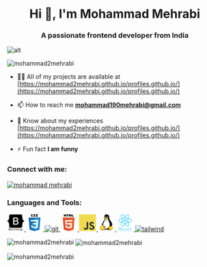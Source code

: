 <h1 align="center">Hi 👋, I'm Mohammad Mehrabi</h1>
<h3 align="center">A passionate frontend developer from India</h3>

![alt](https://i.redd.it/bpxxqqvps4h91.gif)

<p align="left"> <img src="https://komarev.com/ghpvc/?username=mohammad2mehrabi&label=Profile%20views&color=0e75b6&style=flat" alt="mohammad2mehrabi" /> </p>

- 👨‍💻 All of my projects are available at [https://mohammad2mehrabi.github.io/profiles.github.io/](https://mohammad2mehrabi.github.io/profiles.github.io/)

- 📫 How to reach me **mohammad190mehrabi@gmail.com**

- 📄 Know about my experiences [https://mohammad2mehrabi.github.io/profiles.github.io/](https://mohammad2mehrabi.github.io/profiles.github.io/)

- ⚡ Fun fact **I am funny**

<h3 align="left">Connect with me:</h3>
<p align="left">
<a href="https://codepen.io/mohammad mehrabi" target="blank"><img align="center" src="https://raw.githubusercontent.com/rahuldkjain/github-profile-readme-generator/master/src/images/icons/Social/codepen.svg" alt="mohammad mehrabi" height="30" width="40" /></a>
</p>

<h3 align="left">Languages and Tools:</h3>
<p align="left"> <a href="https://getbootstrap.com" target="_blank" rel="noreferrer"> <img src="https://raw.githubusercontent.com/devicons/devicon/master/icons/bootstrap/bootstrap-plain-wordmark.svg" alt="bootstrap" width="40" height="40"/> </a> <a href="https://www.w3schools.com/css/" target="_blank" rel="noreferrer"> <img src="https://raw.githubusercontent.com/devicons/devicon/master/icons/css3/css3-original-wordmark.svg" alt="css3" width="40" height="40"/> </a> <a href="https://git-scm.com/" target="_blank" rel="noreferrer"> <img src="https://www.vectorlogo.zone/logos/git-scm/git-scm-icon.svg" alt="git" width="40" height="40"/> </a> <a href="https://www.w3.org/html/" target="_blank" rel="noreferrer"> <img src="https://raw.githubusercontent.com/devicons/devicon/master/icons/html5/html5-original-wordmark.svg" alt="html5" width="40" height="40"/> </a> <a href="https://developer.mozilla.org/en-US/docs/Web/JavaScript" target="_blank" rel="noreferrer"> <img src="https://raw.githubusercontent.com/devicons/devicon/master/icons/javascript/javascript-original.svg" alt="javascript" width="40" height="40"/> </a> <a href="https://www.linux.org/" target="_blank" rel="noreferrer"> <img src="https://raw.githubusercontent.com/devicons/devicon/master/icons/linux/linux-original.svg" alt="linux" width="40" height="40"/> </a> <a href="https://reactjs.org/" target="_blank" rel="noreferrer"> <img src="https://raw.githubusercontent.com/devicons/devicon/master/icons/react/react-original-wordmark.svg" alt="react" width="40" height="40"/> </a> <a href="https://tailwindcss.com/" target="_blank" rel="noreferrer"> <img src="https://www.vectorlogo.zone/logos/tailwindcss/tailwindcss-icon.svg" alt="tailwind" width="40" height="40"/> </a> </p>

<p><img align="left" src="https://github-readme-stats.vercel.app/api/top-langs?username=mohammad2mehrabi&show_icons=true&locale=en&layout=compact" alt="mohammad2mehrabi" /></p>

<p>&nbsp;<img align="center" src="https://github-readme-stats.vercel.app/api?username=mohammad2mehrabi&show_icons=true&locale=en" alt="mohammad2mehrabi" /></p>

<p><img align="center" src="https://github-readme-streak-stats.herokuapp.com/?user=mohammad2mehrabi&" alt="mohammad2mehrabi" /></p>
